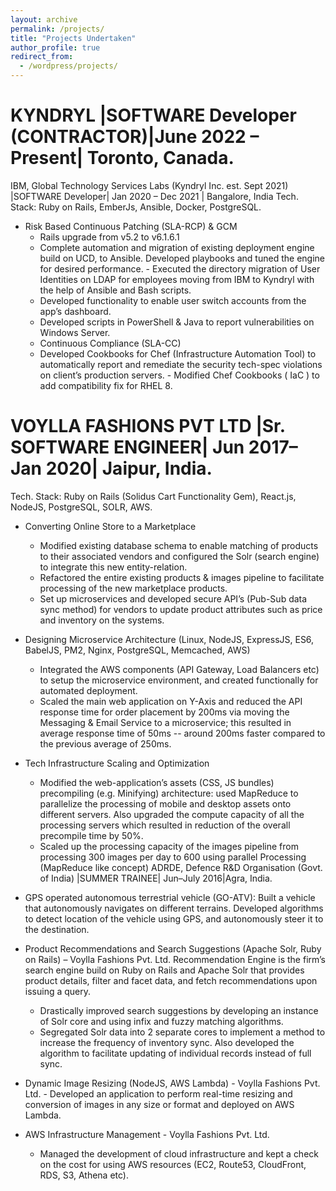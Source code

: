 ```yaml
---
layout: archive
permalink: /projects/
title: "Projects Undertaken"
author_profile: true
redirect_from:
  - /wordpress/projects/
---
```





KYNDRYL |SOFTWARE Developer (CONTRACTOR)|June 2022 – Present| Toronto, Canada.
======

IBM, Global Technology Services Labs (Kyndryl Inc. est. Sept 2021) |SOFTWARE Developer| Jan 2020 – Dec 2021 | Bangalore, India
Tech. Stack:  Ruby on Rails, EmberJs, Ansible, Docker, PostgreSQL. 
* Risk Based Continuous Patching (SLA-RCP) & GCM 
  * Rails upgrade from v5.2 to v6.1.6.1
  * Complete automation and migration of existing deployment engine build on UCD, to     Ansible. Developed playbooks and tuned the engine for desired performance.  - Executed the directory migration of User Identities on LDAP for employees moving        from IBM to Kyndryl with the help of Ansible and Bash scripts. 
  * Developed functionality to enable user switch accounts from the app’s dashboard. 
  * Developed scripts in PowerShell & Java to report vulnerabilities on Windows Server. 
  * Continuous Compliance (SLA-CC)
  * Developed Cookbooks for Chef (Infrastructure Automation Tool) to automatically    report and remediate the security tech-spec violations on client’s production servers. - Modified Chef Cookbooks ( IaC )  to  add  compatibility  fix for  RHEL 8.

VOYLLA FASHIONS PVT LTD |Sr. SOFTWARE ENGINEER| Jun 2017–Jan 2020| Jaipur, India.
======

Tech. Stack: Ruby on Rails (Solidus Cart Functionality Gem), React.js, NodeJS, PostgreSQL, SOLR, AWS. 
* Converting Online Store to a Marketplace  
  * Modified existing database schema to enable matching of products to their associated vendors and configured the Solr (search engine) to integrate this new entity-relation. 
  * Refactored the entire existing products & images pipeline to facilitate processing of the new marketplace products. 
  * Set up microservices and developed secure API’s (Pub-Sub data sync method) for vendors to update product attributes such as price and inventory on the systems.
* Designing Microservice Architecture (Linux, NodeJS, ExpressJS, ES6, BabelJS, PM2, Nginx, PostgreSQL, Memcached, AWS) 
  * Integrated the AWS components (API Gateway, Load Balancers etc) to setup the microservice environment, and created functionally for automated deployment. 
  * Scaled the main web application on Y-Axis and reduced the API response time for order placement by 200ms via moving the Messaging & Email Service to a microservice; this resulted in average response time of 50ms -- around 200ms faster compared to the previous average of 250ms. 
* Tech Infrastructure Scaling and Optimization 
  * Modified the web-application’s assets (CSS, JS bundles) precompiling (e.g. Minifying) architecture: used MapReduce to parallelize the processing of mobile and desktop assets onto different servers. Also upgraded the compute capacity of all the processing servers which resulted in reduction of the overall precompile time by 50%.
  * Scaled up the processing capacity of the images pipeline from processing 300 images per day to 600 using parallel Processing (MapReduce like concept) 
ADRDE, Defence R&D Organisation (Govt. of India) |SUMMER TRAINEE| Jun–July 2016|Agra, India.
* GPS operated autonomous terrestrial vehicle (GO-ATV): Built a vehicle that autonomously navigates on different terrains. Developed algorithms to detect location of the vehicle using GPS, and autonomously steer it to the destination.

* Product Recommendations and Search Suggestions (Apache Solr, Ruby on Rails) – Voylla Fashions Pvt. Ltd. 
Recommendation Engine is the firm’s search engine build on Ruby on Rails and Apache Solr that provides product details, filter and facet data, and fetch recommendations upon issuing a query. 
  * Drastically improved search suggestions by developing an instance of Solr core and using infix and fuzzy matching algorithms. 
  * Segregated Solr data into 2 separate cores to implement a method to increase the frequency of inventory sync. Also developed the algorithm to facilitate updating of individual records instead of full sync. 
* Dynamic Image Resizing (NodeJS, AWS Lambda) - Voylla Fashions Pvt. Ltd. - Developed an application to perform real-time resizing and conversion of images in any size or format and deployed on AWS Lambda. 
* AWS Infrastructure Management - Voylla Fashions Pvt. Ltd. 
  * Managed the development of cloud infrastructure and kept a check on the cost for using AWS resources (EC2, Route53, CloudFront, RDS, S3, Athena etc).  

